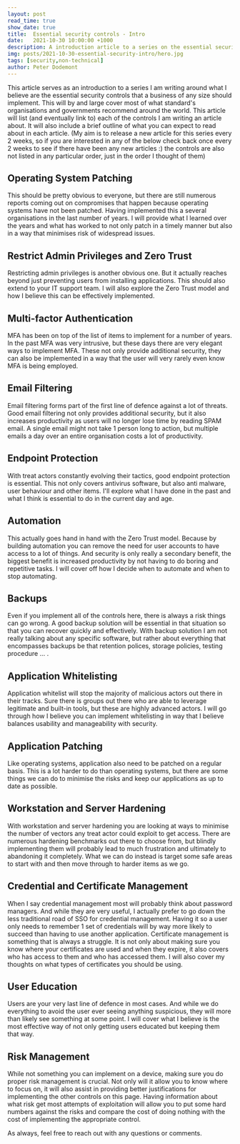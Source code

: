 ```yaml
---
layout: post
read_time: true
show_date: true
title:  Essential security controls - Intro
date:   2021-10-30 10:00:00 +1000
description: A introduction article to a series on the essential security controls every organisation should implement.
img: posts/2021-10-30-essential-security-intro/hero.jpg
tags: [security,non-technical]
author: Peter Dodemont
---
```

This article serves as an introduction to a series I am writing around what I believe are the essential security controls that a business of any size should implement. This will by and large cover most of what standard's organisations and governments recommend around the world.
This article will list (and eventually link to) each of the controls I am writing an article about. It will also include a brief outline of what you can expect to read about in each article.
(My aim is to release a new article for this series every 2 weeks, so if you are interested in any of the below check back once every 2 weeks to see if there have been any new articles :) the controls are also not listed in any particular order, just in the order I thought of them)

## Operating System Patching
This should be pretty obvious to everyone, but there are still numerous reports coming out on compromises that happen because operating systems have not been patched. Having implemented this a several organisations in the last number of years. I will provide what I learned over the years and what has worked to not only patch in a timely manner but also in a way that minimises risk of widespread issues.

## Restrict Admin Privileges and Zero Trust
Restricting admin privileges is another obvious one. But it actually reaches beyond just preventing users from installing applications. This should also extend to your IT support team. I will also explore the Zero Trust model and how I believe this can be effectively implemented.

## Multi-factor Authentication
MFA has been on top of the list of items to implement for a number of years. In the past MFA was very intrusive, but these days there are very elegant ways to implement MFA. These not only provide additional security, they can also be implemented in a way that the user will very rarely even know MFA is being employed.

## Email Filtering
Email filtering forms part of the first line of defence against a lot of threats. Good email filtering not only provides additional security, but it also increases productivity as users will no longer lose time by reading SPAM email. A single email might not take 1 person long to action, but multiple emails a day over an entire organisation costs a lot of productivity.

## Endpoint Protection
With treat actors constantly evolving their tactics, good endpoint protection is essential. This not only covers antivirus software, but also anti malware, user behaviour and other items. I'll explore what I have done in the past and what I think is essential to do in the current day and age.

## Automation
This actually goes hand in hand with the Zero Trust model. Because by building automation you can remove the need for user accounts to have access to a lot of things. And security is only really a secondary benefit, the biggest benefit is increased productivity by not having to do boring and repetitive tasks. I will cover off how I decide when to automate and when to stop automating.

## Backups
Even if you implement all of the controls here, there is always a risk things can go wrong. A good backup solution will be essential in that situation so that you can recover quickly and effectively. With backup solution I am not really talking about any specific software, but rather about everything that encompasses backups be that retention polices, storage policies, testing procedure ... .

## Application Whitelisting
Application whitelist will stop the majority of malicious actors out there in their tracks. Sure there is groups out there who are able to leverage legitimate and built-in tools, but these are highly advanced actors. I will go through how I believe you can implement whitelisting in way that I believe balances usability and manageability with security.

## Application Patching
Like operating systems, application also need to be patched on a regular basis. This is a lot harder to do than operating systems, but there are some things we can do to minimise the risks and keep our applications as up to date as possible.

## Workstation and Server Hardening
With workstation and server hardening you are looking at ways to minimise the number of vectors any treat actor could exploit to get access. There are numerous hardening benchmarks out there to choose from, but blindly implementing them will probably lead to much frustration and ultimately to abandoning it completely. What we can do instead is target some safe areas to start with and then move through to harder items as we go.

## Credential and Certificate Management
When I say credential management most will probably think about password managers. And while they are very useful, I actually prefer to go down the less traditional road of SSO for credential management. Having it so a user only needs to remember 1 set of credentials will by way more likely to succeed than having to use another application.
Certificate management is something that is always a struggle. It is not only about making sure you know where your certificates are used and when they expire, it also covers who has access to them and who has accessed them. I will also cover my thoughts on what types of certificates you should be using.

## User Education
Users are your very last line of defence in most cases. And while we do everything to avoid the user ever seeing anything suspicious, they will more than likely see something at some point. I will cover what I believe is the most effective way of not only getting users educated but keeping them that way.

## Risk Management
While not something you can implement on a device, making sure you do proper risk management is crucial. Not only will it allow you to know where to focus on, it will also assist in providing better justifications for implementing the other controls on this page. Having information about what risk get most attempts of exploitation will allow you to put some hard numbers against the risks and compare the cost of doing nothing with the cost of implementing the appropriate control.

As always, feel free to reach out with any questions or comments.